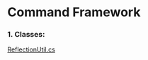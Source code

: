 # Command Framework

### 1. Classes:

[ReflectionUtil.cs](https://github.com/Spraxs/CommandFramework/blob/master/CommandFrameworkSolution/CommandFramework/Utils/ReflectionUtil.cs)
